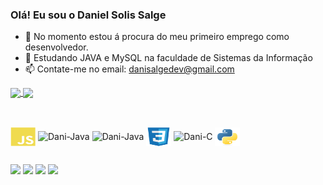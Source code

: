 ### Olá! Eu sou o Daniel Solis Salge

- 🔭 No momento estou á procura do meu primeiro emprego como desenvolvedor.
- 🌱 Estudando JAVA e MySQL na faculdade de Sistemas da Informação
- 📫 Contate-me no email: danisalgedev@gmail.com
<div>
  <a href="https://github.com/DanielSalge/github-readme-stats">
    <img align="center" height="180em" src="https://github-readme-stats.vercel.app/api?username=DanielSalge&show_icons=true&theme=dark&hide=contribs,issues" />
  </a>
  <a href="https://github.com/anuraghazra/convoychat">
    <img align="center" height="180em" src="https://github-readme-stats.vercel.app/api/top-langs/?username=DanielSalge&layout=compact&langs_count-168&theme=dark" />
  </a>
</div>

##

<div style="display: inline_block"><br>
  <img align="center" alt="Dani-Js" height="30" width="40" src="https://raw.githubusercontent.com/devicons/devicon/master/icons/javascript/javascript-plain.svg">
  <img align="center" alt="Dani-Java" height="30" width="40" src="https://cdn.jsdelivr.net/gh/devicons/devicon/icons/java/java-original.svg">
  <img align="center" alt="Dani-Java" height="30" width="40" src="https://cdn.jsdelivr.net/gh/devicons/devicon/icons/html5/html5-original.svg">
  <img align="center" alt="Dani-CSS" height="30" width="40" src="https://raw.githubusercontent.com/devicons/devicon/master/icons/css3/css3-original.svg">
  <img align="center" alt="Dani-C" height="30" width="40" src="https://cdn.jsdelivr.net/gh/devicons/devicon/icons/c/c-original.svg">
  <img align="center" alt="Dani-Python" height="30" width="40" src="https://raw.githubusercontent.com/devicons/devicon/master/icons/python/python-original.svg">
</div>

##

<div> 
  <a href="https://www.instagram.com/danisolsalge/" target="_blank"><img src="https://img.shields.io/badge/-Instagram-%23E4405F?style=for-the-badge&logo=instagram&logoColor=white" target="_blank"></a>
  <a href="https://discord.gg/wagxzStdcR" target="_blank"><img src="https://img.shields.io/badge/Discord-7289DA?style=for-the-badge&logo=discord&logoColor=white" target="_blank"></a> 
  <a href = "mailto:danisalgedevi@gmail.com"><img src="https://img.shields.io/badge/-Gmail-%23333?style=for-the-badge&logo=gmail&logoColor=white" target="_blank"></a>
  <a href="https://www.linkedin.com/in/danielsalge/" target="_blank"><img src="https://img.shields.io/badge/-LinkedIn-%230077B5?style=for-the-badge&logo=linkedin&logoColor=white" target="_blank"></a> 
  
</div>
